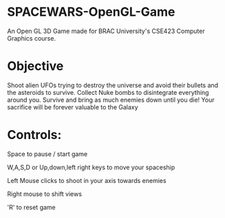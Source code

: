 # SPACEWARS-OpenGL-Game
An Open GL 3D Game made for BRAC University's CSE423 Computer Graphics course. 



# Objective
Shoot alien UFOs trying to destroy the universe and avoid their bullets and the asteroids to survive. Collect Nuke bombs to disintegrate everything around you. Survive and bring as much enemies down until you die!
Your sacrifice will be forever valuable to the Galaxy



# Controls:
Space to pause / start game

W,A,S,D or Up,down,left right keys to move your spaceship

Left Mouse clicks to shoot in your axis towards enemies

Right mouse to shift views

'R' to reset game

